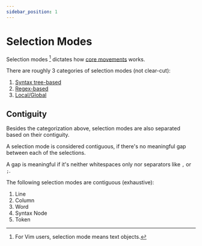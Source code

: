 ```yaml
---
sidebar_position: 1
---
```


# Selection Modes

Selection modes [^1] dictates how [core movements](../core-movements.md) works.

There are roughly 3 categories of selection modes (not clear-cut):

1. [Syntax tree-based](./syntax-node-based.md)
2. [Regex-based](./regex-based.md)
3. [Local/Global](./local-global/index.md)

[^1]: For Vim users, selection mode means text objects.

## Contiguity

Besides the categorization above, selection modes are also separated based on their contiguity.

A selection mode is considered contiguous, if there's no meaningful gap between each of the selections.

A gap is meaningful if it's neither whitespaces only nor separators like `,` or `;`.

The following selection modes are contiguous (exhaustive):

1. Line
1. Column
1. Word
1. Syntax Node
1. Token

